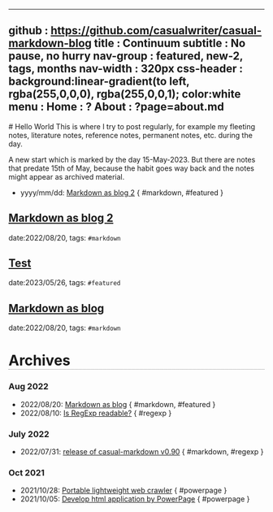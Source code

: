 -----------------------------------------------------------------------------
github     : https://github.com/casualwriter/casual-markdown-blog
title      : Continuum 
subtitle   : No pause, no hurry
nav-group  : featured, new-2, tags, months
nav-width  : 320px
css-header : background:linear-gradient(to left, rgba(255,0,0,0), rgba(255,0,0,1); color:white
menu       : 
   Home    : ?
   About   : ?page=about.md
-----------------------------------------------------------------------------
<style comment="additional style">
#header { {{css-header}}  }
#left-panel  { width:{{nav-width}} }
#right-panel { left: calc({{nav-width}} + 20px) }
h1 { border-bottom:1px dotted grey }
.nav-post a  { color: teal }
.nav-tag  a  { color: #06c }
.nav-month a { color: grey }
.post-date   { font-size:12px; font-weight:400; }
.post-title  { font-size:16px; color:#333 }
.post-tags   { left-margin:20px; padding:4px; font-size:10px; color:green; font-weight:400 }
</style>

<div id="md-post">
# Hello World
This is where I try to post regularly, for example my fleeting notes, literature notes, reference notes, permanent notes, etc. during the day.

A new start which is marked by the day 15-May-2023. But there are notes that predate 15th of May, because the habit goes way back and the notes might appear as archived material.

* yyyy/mm/dd: [Markdown as blog 2](20230520-markdown-blog.md) { #markdown, #featured }

## [Markdown as blog 2](20230520-markdown-blog.md)
date:2022/08/20, tags: `#markdown`

## [Test](20230526-Test.md)
date:2023/05/26, tags: `#featured`

## [Markdown as blog](20220820-markdown-as-blog.md)
date:2022/08/20, tags: `#markdown`

# Archives
   
### Aug 2022
                    
* 2022/08/20: [Markdown as blog](20220820-markdown-as-blog.md) { #markdown, #featured }
* 2022/08/10: [Is RegExp readable?](20220810-is-regexp-readable.md) { #regexp }

### July 2022
                    
* 2022/07/31: [release of casual-markdown v0.90](20220731-casual-markdown-v0.90.md) { #markdown, #regexp }

### Oct 2021

* 2021/10/28: [Portable lightweight web crawler](20211028-powerpage-web-crawler.md) { #powerpage }
* 2021/10/05: [Develop html application by PowerPage](20211005-powerpage-0.60.md) { #powerpage }

</div>